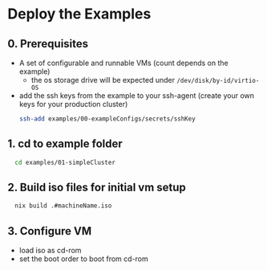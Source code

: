 # Deploy the Examples

## 0. Prerequisites

- A set of configurable and runnable VMs (count depends on the example)
  - the os storage drive will be expected under `/dev/disk/by-id/virtio-OS`
- add the ssh keys from the example to your ssh-agent (create your own keys for your production cluster)
  ```bash 
  ssh-add examples/00-exampleConfigs/secrets/sshKey
  ```

## 1. cd to example folder

```bash
  cd examples/01-simpleCluster
```

## 2. Build iso files for initial vm setup

```bash
  nix build .#machineName.iso
```

## 3. Configure VM

- load iso as cd-rom
- set the boot order to boot from cd-rom